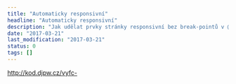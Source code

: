 ```yaml
---
title: "Automaticky responsivní"
headline: "Automaticky responsivní"
description: "Jak udělat prvky stránky responsivní bez break-pointů v @media queries."
date: "2017-03-21"
last_modification: "2017-03-21"
status: 0
tags: []
---
```


http://kod.djpw.cz/vyfc-